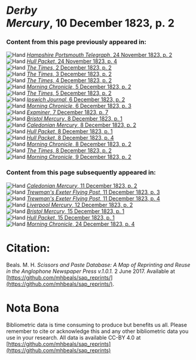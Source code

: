 # *Derby Mercury*, 10 December 1823, p. 2  
  
### Content from this page previously appeared in:  
![Hand](http://scissorsandpaste.net/wp-content/uploads/2017/06/smallhandpointer.png) [*Hampshire Portsmouth Telegraph*, 24 November 1823, p. 2](https://mhbeals.github.io/sap_html/Hampshire-Portsmouth-Telegraph/Hampshire-Portsmouth-Telegraph-24-November-1823-p-2)  
![Hand](http://scissorsandpaste.net/wp-content/uploads/2017/06/smallhandpointer.png) [*Hull Packet*, 24 November 1823, p. 4](https://mhbeals.github.io/sap_html/Hull-Packet/Hull-Packet-24-November-1823-p-4)  
![Hand](http://scissorsandpaste.net/wp-content/uploads/2017/06/smallhandpointer.png) [*The Times*, 2 December 1823, p. 2](https://mhbeals.github.io/sap_html/The-Times/The-Times-2-December-1823-p-2)  
![Hand](http://scissorsandpaste.net/wp-content/uploads/2017/06/smallhandpointer.png) [*The Times*, 3 December 1823, p. 2](https://mhbeals.github.io/sap_html/The-Times/The-Times-3-December-1823-p-2)  
![Hand](http://scissorsandpaste.net/wp-content/uploads/2017/06/smallhandpointer.png) [*The Times*, 4 December 1823, p. 2](https://mhbeals.github.io/sap_html/The-Times/The-Times-4-December-1823-p-2)  
![Hand](http://scissorsandpaste.net/wp-content/uploads/2017/06/smallhandpointer.png) [*Morning Chronicle*, 5 December 1823, p. 2](https://mhbeals.github.io/sap_html/Morning-Chronicle/Morning-Chronicle-5-December-1823-p-2)  
![Hand](http://scissorsandpaste.net/wp-content/uploads/2017/06/smallhandpointer.png) [*The Times*, 5 December 1823, p. 2](https://mhbeals.github.io/sap_html/The-Times/The-Times-5-December-1823-p-2)  
![Hand](http://scissorsandpaste.net/wp-content/uploads/2017/06/smallhandpointer.png) [*Ipswich Journal*, 6 December 1823, p. 2](https://mhbeals.github.io/sap_html/Ipswich-Journal/Ipswich-Journal-6-December-1823-p-2)  
![Hand](http://scissorsandpaste.net/wp-content/uploads/2017/06/smallhandpointer.png) [*Morning Chronicle*, 6 December 1823, p. 3](https://mhbeals.github.io/sap_html/Morning-Chronicle/Morning-Chronicle-6-December-1823-p-3)  
![Hand](http://scissorsandpaste.net/wp-content/uploads/2017/06/smallhandpointer.png) [*Examiner*, 7 December 1823, p. 7](https://mhbeals.github.io/sap_html/Examiner/Examiner-7-December-1823-p-7)  
![Hand](http://scissorsandpaste.net/wp-content/uploads/2017/06/smallhandpointer.png) [*Bristol Mercury*, 8 December 1823, p. 1](https://mhbeals.github.io/sap_html/Bristol-Mercury/Bristol-Mercury-8-December-1823-p-1)  
![Hand](http://scissorsandpaste.net/wp-content/uploads/2017/06/smallhandpointer.png) [*Caledonian Mercury*, 8 December 1823, p. 2](https://mhbeals.github.io/sap_html/Caledonian-Mercury/Caledonian-Mercury-8-December-1823-p-2)  
![Hand](http://scissorsandpaste.net/wp-content/uploads/2017/06/smallhandpointer.png) [*Hull Packet*, 8 December 1823, p. 1](https://mhbeals.github.io/sap_html/Hull-Packet/Hull-Packet-8-December-1823-p-1)  
![Hand](http://scissorsandpaste.net/wp-content/uploads/2017/06/smallhandpointer.png) [*Hull Packet*, 8 December 1823, p. 4](https://mhbeals.github.io/sap_html/Hull-Packet/Hull-Packet-8-December-1823-p-4)  
![Hand](http://scissorsandpaste.net/wp-content/uploads/2017/06/smallhandpointer.png) [*Morning Chronicle*, 8 December 1823, p. 2](https://mhbeals.github.io/sap_html/Morning-Chronicle/Morning-Chronicle-8-December-1823-p-2)  
![Hand](http://scissorsandpaste.net/wp-content/uploads/2017/06/smallhandpointer.png) [*The Times*, 8 December 1823, p. 2](https://mhbeals.github.io/sap_html/The-Times/The-Times-8-December-1823-p-2)  
![Hand](http://scissorsandpaste.net/wp-content/uploads/2017/06/smallhandpointer.png) [*Morning Chronicle*, 9 December 1823, p. 2](https://mhbeals.github.io/sap_html/Morning-Chronicle/Morning-Chronicle-9-December-1823-p-2)  
  
### Content from this page subsequently appeared in:  
![Hand](http://scissorsandpaste.net/wp-content/uploads/2017/06/smallhandpointer.png) [*Caledonian Mercury*, 11 December 1823, p. 2](https://mhbeals.github.io/sap_html/Caledonian-Mercury/Caledonian-Mercury-11-December-1823-p-2)  
![Hand](http://scissorsandpaste.net/wp-content/uploads/2017/06/smallhandpointer.png) [*Trewman's Exeter Flying Post*, 11 December 1823, p. 3](https://mhbeals.github.io/sap_html/Trewman's-Exeter-Flying-Post/Trewman's-Exeter-Flying-Post-11-December-1823-p-3)  
![Hand](http://scissorsandpaste.net/wp-content/uploads/2017/06/smallhandpointer.png) [*Trewman's Exeter Flying Post*, 11 December 1823, p. 4](https://mhbeals.github.io/sap_html/Trewman's-Exeter-Flying-Post/Trewman's-Exeter-Flying-Post-11-December-1823-p-4)  
![Hand](http://scissorsandpaste.net/wp-content/uploads/2017/06/smallhandpointer.png) [*Liverpool Mercury*, 12 December 1823, p. 2](https://mhbeals.github.io/sap_html/Liverpool-Mercury/Liverpool-Mercury-12-December-1823-p-2)  
![Hand](http://scissorsandpaste.net/wp-content/uploads/2017/06/smallhandpointer.png) [*Bristol Mercury*, 15 December 1823, p. 1](https://mhbeals.github.io/sap_html/Bristol-Mercury/Bristol-Mercury-15-December-1823-p-1)  
![Hand](http://scissorsandpaste.net/wp-content/uploads/2017/06/smallhandpointer.png) [*Hull Packet*, 15 December 1823, p. 1](https://mhbeals.github.io/sap_html/Hull-Packet/Hull-Packet-15-December-1823-p-1)  
![Hand](http://scissorsandpaste.net/wp-content/uploads/2017/06/smallhandpointer.png) [*Morning Chronicle*, 24 December 1823, p. 4](https://mhbeals.github.io/sap_html/Morning-Chronicle/Morning-Chronicle-24-December-1823-p-4)  


# Citation: 

Beals. M. H. *Scissors and Paste Database: A Map of Reprinting and Reuse in the Anglophone Newspaper Press v.1.0.1.* 2 June 2017. Available at [https://github.com/mhbeals/sap_reprints/](https://github.com/mhbeals/sap_reprints/). 

# Nota Bona

Bibliometric data is time consuming to produce but benefits us all. Please remember to cite or acknowledge this and any other bibliometric data you use in your research. All data is available CC-BY 4.0 at [https://github.com/mhbeals/sap_reprints](https://github.com/mhbeals/sap_reprints)